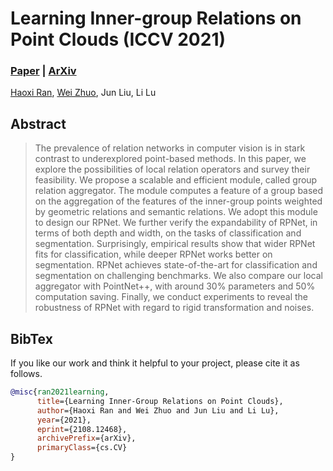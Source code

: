 # Learning Inner-group Relations on Point Clouds (ICCV 2021)

### [Paper](https://openaccess.thecvf.com/content/ICCV2021/papers/Ran_Learning_Inner-Group_Relations_on_Point_Clouds_ICCV_2021_paper.pdf) | [ArXiv](https://arxiv.org/abs/2108.12468)

[Haoxi Ran](https://hancyran.github.io/), [Wei Zhuo](https://scholar.google.com.au/citations?user=Q-UjnzEAAAAJ&hl=en), Jun Liu, Li Lu

## Abstract
>The prevalence of relation networks in computer vision is in stark contrast to underexplored point-based methods. In this paper, we explore the possibilities of local relation operators and survey their feasibility. We propose a scalable and efficient module, called group relation aggregator. The module computes a feature of a group based on the aggregation of the features of the inner-group points weighted by geometric relations and semantic relations. We adopt this module to design our RPNet. We further verify the expandability of RPNet, in terms of both depth and width, on the tasks of classification and segmentation. Surprisingly, empirical results show that wider RPNet fits for classification, while deeper RPNet works better on segmentation. RPNet achieves state-of-the-art for classification and segmentation on challenging benchmarks. We also compare our local aggregator with PointNet++, with around 30% parameters and 50% computation saving. Finally, we conduct experiments to reveal the robustness of RPNet with regard to rigid transformation and noises.

## BibTex

If you like our work and think it helpful to your project, please cite it as follows.

```bibtex
@misc{ran2021learning,
      title={Learning Inner-Group Relations on Point Clouds}, 
      author={Haoxi Ran and Wei Zhuo and Jun Liu and Li Lu},
      year={2021},
      eprint={2108.12468},
      archivePrefix={arXiv},
      primaryClass={cs.CV}
}
``` 
